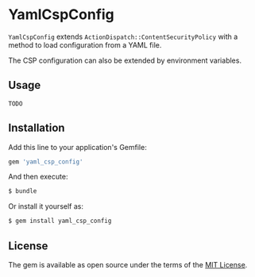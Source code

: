 # YamlCspConfig

`YamlCspConfig` extends `ActionDispatch::ContentSecurityPolicy` with a method to 
load configuration from a YAML file.

The CSP configuration can also be extended by environment variables.

## Usage

`TODO`


## Installation
Add this line to your application's Gemfile:

```ruby
gem 'yaml_csp_config'
```

And then execute:
```bash
$ bundle
```

Or install it yourself as:
```bash
$ gem install yaml_csp_config
```


## License

The gem is available as open source under the terms of the [MIT License](https://opensource.org/licenses/MIT).

